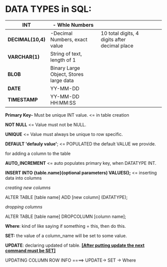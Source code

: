 # DATA TYPES in SQL:

| INT               | - Whle Numbers                         |                                               |     |     |     |
| ----------------- | -------------------------------------- | --------------------------------------------- | --- | --- | --- |
| **DECIMAL(10,4)** | -Decimal Numbers, exact value          | 10 total digits, 4 digits after decimal place |     |     |     |
| **VARCHAR(1)**    | String of text, length of 1            |                                               |     |     |     |
| **BLOB**          | Binary Large Object, Stores large data |                                               |     |     |     |
| **DATE**          | YY-MM-DD                               |                                               |     |     |     |
| **TIMESTAMP**     | YY-MM-DD HH:MM:SS                      |                                               |     |     |     |

**Primary Key-** Must be unique INT value. <= in table creation

**NOT NULL** <= Value must not be NULL.

**UNIQUE** <= Value must always be unique to row specific.

**DEFAULT 'defauly value'**; <=  POPULATED the default VALUE we provide.

for adding a column to the table

**AUTO_INCREMENT** <= auto populates primary key, when DATATYPE INT.

**INSERT INTO {table.name}(optional parameters) VALUES();** <= inserting data into columns

*creating new columns*

ALTER TABLE [table name] ADD [new column] (DATATYPE);

*dropping columns*

ALTER TABLE [table name] DROPCOLUMN [column name];

**Where**: kind of like saying if something = this, then do this.

**SET:** the value of a column_name will be set to some value.

**UPDATE**: declaring updated of table. **<u>[After putting update the next command must be SET]</u>**

UPDATING COLUMN ROW INFO ====> UPDATE-> SET -> Where
